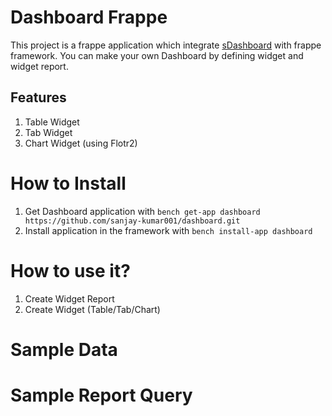Dashboard Frappe
=================
This project is a frappe application which integrate [sDashboard](https://github.com/ModelN/sDashboard) with frappe framework.
You can make your own Dashboard by defining widget and widget report.

Features
--------
 1. Table Widget
 2. Tab Widget
 3. Chart Widget (using Flotr2)

How to Install
==============

 1. Get Dashboard application with `bench get-app dashboard https://github.com/sanjay-kumar001/dashboard.git`
 2. Install application in the framework with `bench install-app dashboard` 

How to use it?
==============
 1. Create Widget Report
 1. Create Widget (Table/Tab/Chart)


Sample Data
===========


Sample Report Query
===================


